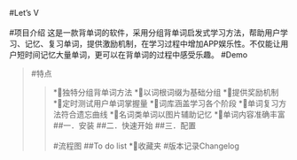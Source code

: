 #Let’s V
<br><br>
#项目介绍
这是一款背单词的软件，采用分组背单词启发式学习方法，帮助用户学习、记忆、复习单词，提供激励机制，在学习过程中增加APP娱乐性。不仅能让用户短时间记忆大量单词，更可以在背单词的过程中感受乐趣。
#Demo
>#特点
>>*独特分组背单词方法
>>*以词根词缀为基础分组
>>*提供奖励机制
>>*定时测试用户单词掌握量
>>*词库涵盖学习各个阶段
>>*单词复习方法符合遗忘曲线
>>*名词类单词以图片辅助记忆
>>*单词内容准确丰富
##一．安装
##二．快速开始
##三．配置
<br><br>
#流程图
##To do list
*收藏夹
#版本记录Changelog
